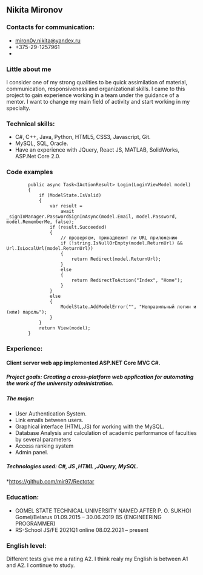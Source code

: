 ## Nikita Mironov
### Contacts for communication:
-  miron0v.nikita@yandex.ru
-  +375-29-1257961
-  
### Little about me
I consider one of my strong qualities to be quick assimilation of material, communication, responsiveness and organizational skills. I came to this project to gain experience working in a team under the guidance of a mentor. I want to change my main field of activity and start working in my specialty.

### Technical skills:
-  C#, C++, Java, Python, HTML5, CSS3, Javascript, Git.
-  MySQL, SQL, Oracle. 
-  Have an experience with JQuery, React JS, MATLAB, SolidWorks, ASP.Net Core 2.0.

### Code examples	
```@Override
        public async Task<IActionResult> Login(LoginViewModel model)
        {
            if (ModelState.IsValid)
            {
                var result =
                    await _signInManager.PasswordSignInAsync(model.Email, model.Password, model.RememberMe, false);
                if (result.Succeeded)
                {
                    // проверяем, принадлежит ли URL приложению
                    if (!string.IsNullOrEmpty(model.ReturnUrl) && Url.IsLocalUrl(model.ReturnUrl))
                    {
                        return Redirect(model.ReturnUrl);
                    }
                    else
                    {
                        return RedirectToAction("Index", "Home");
                    }
                }
                else
                {
                    ModelState.AddModelError("", "Неправильный логин и (или) пароль");
                }
            }
            return View(model);
        }
```

### Experience:
#### Client server web app implemented ASP.NET Core MVC С#. 
##### Project goals: Creating a cross-platform web application for automating the work of the university administration. 
##### The major: 
-  User Authentication System. 
-  Link emails between users. 
-  Graphical interface (HTML,JS) for working with the MySQL. 
-  Database Analysis and calculation of academic performance of faculties by several parameters 
-  Access ranking system
-  Admin panel.
##### Technologies used: C#, JS ,HTML ,JQuery, MySQL.
*https://github.com/mir97/Rectotar
        
### Education:
-  GOMEL STATE TECHNICAL UNIVERSITY NAMED AFTER P. O. SUKHOI Gomel/Belarus 01.09.2015 – 30.06.2019 BS (ENGINEERING PROGRAMMER)
-  RS-School JS/FE 2021Q1 online 08.02.2021 – present

### English level:
Different tests give me a rating A2. I think realy my English is between A1 and A2. I continue to study.

